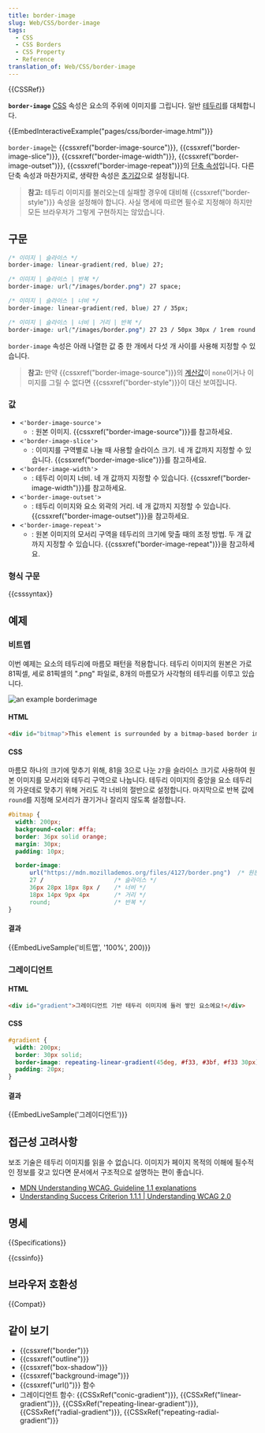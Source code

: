 ```yaml
---
title: border-image
slug: Web/CSS/border-image
tags:
  - CSS
  - CSS Borders
  - CSS Property
  - Reference
translation_of: Web/CSS/border-image
---
```

{{CSSRef}}

**`border-image`** [CSS](/ko/docs/Web/CSS) 속성은 요소의 주위에 이미지를 그립니다. 일반 [테두리](/ko/docs/Web/CSS/border)를 대체합니다.

{{EmbedInteractiveExample("pages/css/border-image.html")}}

`border-image`는 {{cssxref("border-image-source")}}, {{cssxref("border-image-slice")}}, {{cssxref("border-image-width")}}, {{cssxref("border-image-outset")}}, {{cssxref("border-image-repeat")}}의 [단축 속성](/ko/docs/Web/CSS/Shorthand_properties)입니다. 다른 단축 속성과 마찬가지로, 생략한 속성은 [초기값](/ko/docs/Web/CSS/initial_value)으로 설정됩니다.

> **참고:** 테두리 이미지를 불러오는데 실패할 경우에 대비해 {{cssxref("border-style")}} 속성을 설정해야 합니다. 사실 명세에 따르면 필수로 지정해야 하지만 모든 브라우저가 그렇게 구현하지는 않았습니다.

## 구문

```css
/* 이미지 | 슬라이스 */
border-image: linear-gradient(red, blue) 27;

/* 이미지 | 슬라이스 | 반복 */
border-image: url("/images/border.png") 27 space;

/* 이미지 | 슬라이스 | 너비 */
border-image: linear-gradient(red, blue) 27 / 35px;

/* 이미지 | 슬라이스 | 너비 | 거리 | 반복 */
border-image: url("/images/border.png") 27 23 / 50px 30px / 1rem round space;
```

`border-image` 속성은 아래 나열한 값 중 한 개에서 다섯 개 사이를 사용해 지정할 수 있습니다.

> **참고:** 만약 {{cssxref("border-image-source")}}의 [계산값](/ko/docs/Web/CSS/computed_value)이 `none`이거나 이미지를 그릴 수 없다면 {{cssxref("border-style")}}이 대신 보여집니다.

### 값

- `<'border-image-source'>`
  - : 원본 이미지. {{cssxref("border-image-source")}}를 참고하세요.
- `<'border-image-slice'>`
  - : 이미지를 구역별로 나눌 때 사용할 슬라이스 크기. 네 개 값까지 지정할 수 있습니다. {{cssxref("border-image-slice")}}를 참고하세요.
- `<'border-image-width'>`
  - : 테두리 이미지 너비. 네 개 값까지 지정할 수 있습니다. {{cssxref("border-image-width")}}를 참고하세요.
- `<'border-image-outset'>`
  - : 테두리 이미지와 요소 외곽의 거리. 네 개 값까지 지정할 수 있습니다. {{cssxref("border-image-outset")}}을 참고하세요.
- `<'border-image-repeat'>`
  - : 원본 이미지의 모서리 구역을 테두리의 크기에 맞출 때의 조정 방법. 두 개 값까지 지정할 수 있습니다. {{cssxref("border-image-repeat")}}을 참고하세요.

### 형식 구문

{{csssyntax}}

## 예제

### 비트맵

이번 예제는 요소의 테두리에 마름모 패턴을 적용합니다. 테두리 이미지의 원본은 가로 81픽셀, 세로 81픽셀의 ".png" 파일로, 8개의 마름모가 사각형의 테두리를 이루고 있습니다.

![an example borderimage](https://mdn.mozillademos.org/files/4127/border.png)

#### HTML

```html
<div id="bitmap">This element is surrounded by a bitmap-based border image!</div>
```

#### CSS

마름모 하나의 크기에 맞추기 위해, 81을 3으로 나눈 `27`을 슬라이스 크기로 사용하여 원본 이미지를 모서리와 테두리 구역으로 나눕니다. 테두리 이미지의 중앙을 요소 테두리의 가운데로 맞추기 위해 거리도 각 너비의 절반으로 설정합니다. 마지막으로 반복 값에 `round`를 지정해 모서리가 끊기거나 잘리지 않도록 설정합니다.

```css
#bitmap {
  width: 200px;
  background-color: #ffa;
  border: 36px solid orange;
  margin: 30px;
  padding: 10px;

  border-image:
      url("https://mdn.mozillademos.org/files/4127/border.png")  /* 원본 이미지 */
      27 /                    /* 슬라이스 */
      36px 28px 18px 8px /    /* 너비 */
      18px 14px 9px 4px       /* 거리 */
      round;                  /* 반복 */
}
```

#### 결과

{{EmbedLiveSample('비트맵', '100%', 200)}}

### 그레이디언트

#### HTML

```html
<div id="gradient">그레이디언트 기반 테두리 이미지에 둘러 쌓인 요소에요!</div>
```

#### CSS

```css
#gradient {
  width: 200px;
  border: 30px solid;
  border-image: repeating-linear-gradient(45deg, #f33, #3bf, #f33 30px) 60;
  padding: 20px;
}
```

#### 결과

{{EmbedLiveSample('그레이디언트')}}

## 접근성 고려사항

보조 기술은 테두리 이미지를 읽을 수 없습니다. 이미지가 페이지 목적의 이해에 필수적인 정보를 갖고 있다면 문서에서 구조적으로 설명하는 편이 좋습니다.

- [MDN Understanding WCAG, Guideline 1.1 explanations](/ko/docs/Web/Accessibility/Understanding_WCAG/Perceivable#Guideline_1.1_%E2%80%94_Providing_text_alternatives_for_non-text_content)
- [Understanding Success Criterion 1.1.1 | Understanding WCAG 2.0](https://www.w3.org/TR/2016/NOTE-UNDERSTANDING-WCAG20-20161007/text-equiv-all.html)

## 명세

{{Specifications}}

{{cssinfo}}

## 브라우저 호환성

{{Compat}}

## 같이 보기

- {{cssxref("border")}}
- {{cssxref("outline")}}
- {{cssxref("box-shadow")}}
- {{cssxref("background-image")}}
- {{cssxref("url()")}} 함수
- 그레이디언트 함수: {{CSSxRef("conic-gradient")}}, {{CSSxRef("linear-gradient")}}, {{CSSxRef("repeating-linear-gradient")}}, {{CSSxRef("radial-gradient")}}, {{CSSxRef("repeating-radial-gradient")}}
